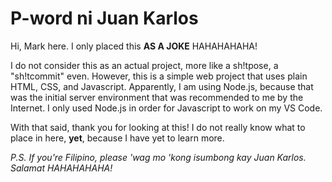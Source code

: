 # P-word ni Juan Karlos

Hi, Mark here.
I only placed this **AS A JOKE** HAHAHAHAHA!

I do not consider this as an actual project, more like a sh!tpose, a "sh!tcommit" even.
However, this is a simple web project that uses plain HTML, CSS, and Javascript.
Apparently, I am using Node.js, because that was the initial server environment that was recommended to me by the Internet. I only used Node.js in order for Javascript to work on my VS Code.

With that said, thank you for looking at this!
I do not really know what to place in here, **yet**, because I have yet to learn more.

*P.S. If you're Filipino, please 'wag mo 'kong isumbong kay Juan Karlos. Salamat HAHAHAHAHA!*
